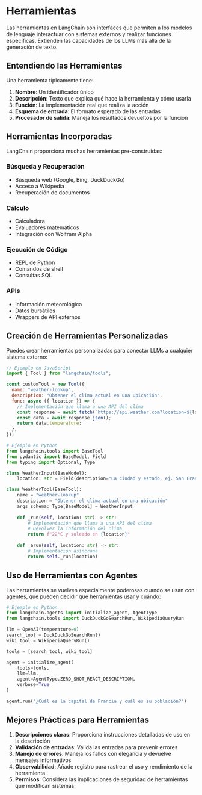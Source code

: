 # Herramientas

Las herramientas en LangChain son interfaces que permiten a los modelos de lenguaje interactuar con sistemas externos y realizar funciones específicas. Extienden las capacidades de los LLMs más allá de la generación de texto.

## Entendiendo las Herramientas

Una herramienta típicamente tiene:

1. **Nombre**: Un identificador único
2. **Descripción**: Texto que explica qué hace la herramienta y cómo usarla
3. **Función**: La implementación real que realiza la acción
4. **Esquema de entrada**: El formato esperado de las entradas
5. **Procesador de salida**: Maneja los resultados devueltos por la función

## Herramientas Incorporadas

LangChain proporciona muchas herramientas pre-construidas:

### Búsqueda y Recuperación
- Búsqueda web (Google, Bing, DuckDuckGo)
- Acceso a Wikipedia
- Recuperación de documentos

### Cálculo
- Calculadora
- Evaluadores matemáticos
- Integración con Wolfram Alpha

### Ejecución de Código
- REPL de Python
- Comandos de shell
- Consultas SQL

### APIs
- Información meteorológica
- Datos bursátiles
- Wrappers de API externos

## Creación de Herramientas Personalizadas

Puedes crear herramientas personalizadas para conectar LLMs a cualquier sistema externo:

```javascript
// Ejemplo en JavaScript
import { Tool } from "langchain/tools";

const customTool = new Tool({
  name: "weather-lookup",
  description: "Obtener el clima actual en una ubicación",
  func: async ({ location }) => {
    // Implementación que llama a una API del clima
    const response = await fetch(`https://api.weather.com?location=${location}`);
    const data = await response.json();
    return data.temperature;
  },
});
```

```python
# Ejemplo en Python
from langchain.tools import BaseTool
from pydantic import BaseModel, Field
from typing import Optional, Type

class WeatherInput(BaseModel):
    location: str = Field(description="La ciudad y estado, ej. San Francisco, CA")

class WeatherTool(BaseTool):
    name = "weather-lookup"
    description = "Obtener el clima actual en una ubicación"
    args_schema: Type[BaseModel] = WeatherInput
    
    def _run(self, location: str) -> str:
        # Implementación que llama a una API del clima
        # Devolver la información del clima
        return f"22°C y soleado en {location}"
        
    def _arun(self, location: str) -> str:
        # Implementación asíncrona
        return self._run(location)
```

## Uso de Herramientas con Agentes

Las herramientas se vuelven especialmente poderosas cuando se usan con agentes, que pueden decidir qué herramientas usar y cuándo:

```python
# Ejemplo en Python
from langchain.agents import initialize_agent, AgentType
from langchain.tools import DuckDuckGoSearchRun, WikipediaQueryRun

llm = OpenAI(temperature=0)
search_tool = DuckDuckGoSearchRun()
wiki_tool = WikipediaQueryRun()

tools = [search_tool, wiki_tool]

agent = initialize_agent(
    tools=tools,
    llm=llm,
    agent=AgentType.ZERO_SHOT_REACT_DESCRIPTION,
    verbose=True
)

agent.run("¿Cuál es la capital de Francia y cuál es su población?")
```

## Mejores Prácticas para Herramientas

1. **Descripciones claras**: Proporciona instrucciones detalladas de uso en la descripción
2. **Validación de entradas**: Valida las entradas para prevenir errores
3. **Manejo de errores**: Maneja los fallos con elegancia y devuelve mensajes informativos
4. **Observabilidad**: Añade registro para rastrear el uso y rendimiento de la herramienta
5. **Permisos**: Considera las implicaciones de seguridad de herramientas que modifican sistemas